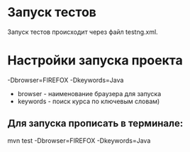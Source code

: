 # Запуск тестов 

Запуск тестов происходит через файл testng.xml. 

# Настройки запуска проекта 

-Dbrowser=FIREFOX -Dkeywords=Java

- browser - наименование браузера для запуска
- keywords - поиск курса по ключевым словам)

## Для запуска прописать в терминале:
mvn test -Dbrowser=FIREFOX -Dkeywords=Java